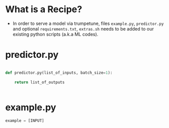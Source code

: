 # What is a Recipe?

- In order to serve a model via trumpetune, files `example.py`, `predictor.py` and optional `requirements.txt`, `extras.sh` needs to be added to our existing python scripts (a.k.a ML codes).


# predictor.py

```python

def predictor.py(list_of_inputs, batch_size=1):
    
    return list_of_outputs
    
```


# example.py

```python
example = [INPUT]

```
